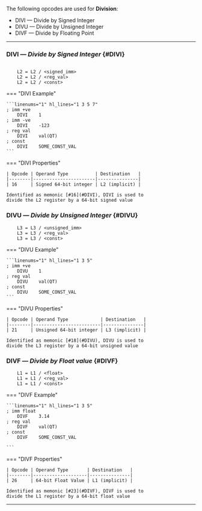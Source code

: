 The following opcodes are used for **Division**:

- DIVI — Divide by Signed Integer
- DIVU — Divide by Unsigned Integer
- DIVF — Divide by Floating Point

---

### DIVI — _Divide by Signed Integer_ {#DIVI}

```title="Algorithm"

    L2 = L2 / <signed_imm>
    L2 = L2 / <reg_val>
    L2 = L2 / <const>
```

<div class="result" markdown>

=== "DIVI Example"

    ```linenums="1" hl_lines="1 3 5 7"
    ; imm +ve
        DIVI    1
    ; imm -ve
        DIVI    -123
    ; reg val
        DIVI    val(QT)
    ; const
        DIVI    SOME_CONST_VAL
    ```

=== "DIVI Properties"

    | Opcode | Operand Type          | Destination   |
    |--------|-----------------------|---------------|
    | 16     | Signed 64-bit integer | L2 (implicit) |

    Identified as memonic [#16](#DIVI), DIVI is used to
    divide the L2 register by a 64-bit signed value

</div>

### DIVU — _Divide by Unsigned Integer_ {#DIVU}

```title="Algorithm"
    L3 = L3 / <unsigned_imm>
    L3 = L3 / <reg_val>
    L3 = L3 / <const>
```

<div class="result" markdown>
=== "DIVU Example"

    ```linenums="1" hl_lines="1 3 5"
    ; imm +ve
        DIVU    1
    ; reg val
        DIVU    val(QT)
    ; const
        DIVU    SOME_CONST_VAL
    ```

=== "DIVU Properties"

    | Opcode | Operand Type            | Destination   |
    |--------|-------------------------|---------------|
    | 21     | Unsigned 64-bit integer | L3 (implicit) |

    Identified as memonic [#18](#DIVU), DIVU is used to
    divide the L3 register by a 64-bit unsigned value

</div>

### DIVF — _Divide by Float value_ {#DIVF}

```title="Algorithm"
    L1 = L1 / <float>
    L1 = L1 / <reg_val>
    L1 = L1 / <const>
```

<div class="result" markdown>

=== "DIVF Example"

    ```linenums="1" hl_lines="1 3 5"
    ; imm float
        DIVF    3.14
    ; reg val
        DIVF    val(QT)
    ; const
        DIVF    SOME_CONST_VAL

    ```

=== "DIVF Properties"

    | Opcode | Operand Type       | Destination   |
    |--------|--------------------|---------------|
    | 26     | 64-bit Float Value | L1 (implicit) |

    Identified as memonic [#23](#DIVF), DIVF is used to
    divide the L1 register by a 64-bit float value

---
